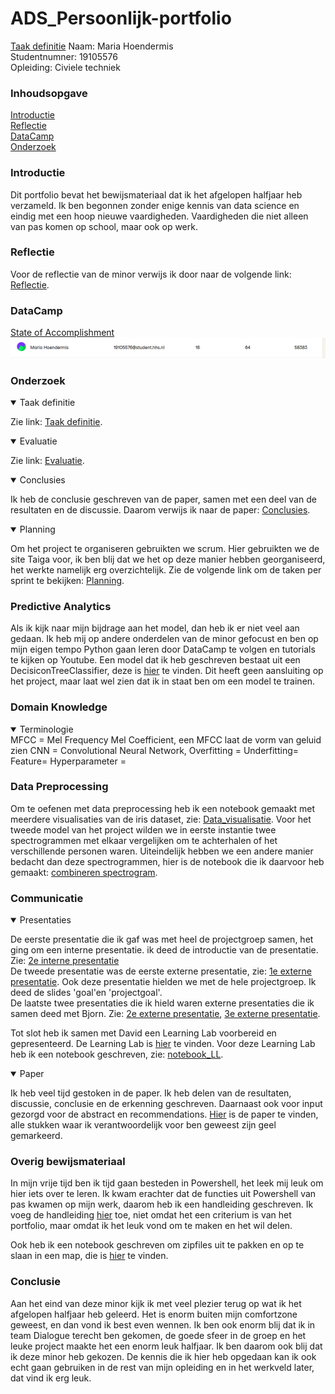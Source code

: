 # ADS_Persoonlijk-portfolio
<a href="https://github.com/mhoendermis14/ADS_Persoonlijk-portfolio/blob/main/Taak_definitie_ADS.pdf">Taak definitie</a>
Naam: Maria Hoendermis\
Studentnumner: 19105576\
Opleiding: Civiele techniek

### Inhoudsopgave 
[Introductie](#introductie)\
[Reflectie](#reflectie)\
[DataCamp](#datacamp)\
[Onderzoek](#onderzoek)


### Introductie
Dit portfolio bevat het bewijsmateriaal dat ik het afgelopen halfjaar heb verzameld. Ik ben begonnen zonder enige kennis van data science en eindig met een hoop nieuwe vaardigheden. Vaardigheden die niet alleen van pas komen op school, maar ook op werk.

### Reflectie 
Voor de reflectie van de minor verwijs ik door naar de volgende link: [Reflectie](https://github.com/mhoendermis14/ADS_Persoonlijk-portfolio/blob/main/Reflectie_ADS.pdf).

### DataCamp
[State of Accomplishment](https://github.com/mhoendermis14/ADS_Persoonlijk-portfolio/blob/main/State_of_accomplishments_DataCamp.pdf)\
![Datacamp_scores](https://github.com/mhoendermis14/ADS_Persoonlijk-portfolio/blob/main/datacamp%20score.png)

### Onderzoek

<details open>
<summary>Taak definitie</summary>
  
Zie link: [Taak definitie](https://github.com/mhoendermis14/ADS_Persoonlijk-portfolio/blob/main/Taak_definitie_ADS.pdf).
  
</details>

<details open>
<summary>Evaluatie</summary>
  
Zie link: [Evaluatie](https://github.com/mhoendermis14/ADS_Persoonlijk-portfolio/blob/main/Evaluatie_ADS.pdf).
  
</details>

<details open>
<summary>Conclusies</summary>
  
Ik heb de conclusie geschreven van de paper, samen met een deel van de resultaten en de discussie. Daarom verwijs ik naar de paper: [Conclusies](https://github.com/mhoendermis14/ADS_Persoonlijk-portfolio/blob/main/conclusies%20paper.pdf).
  
</details>

</details>

<details open>
<summary>Planning</summary>
  
Om het project te organiseren gebruikten we scrum. Hier gebruikten we de site Taiga voor, ik ben blij dat we het op deze manier hebben georganiseerd, het werkte namelijk erg overzichtelijk. Zie de volgende link om de taken per sprint te bekijken: [Planning](https://github.com/mhoendermis14/ADS_Persoonlijk-portfolio/blob/main/Scrum_in_Taiga.pdf).
  
</details>

### Predictive Analytics
Als ik kijk naar mijn bijdrage aan het model, dan heb ik er niet veel aan gedaan. Ik heb mij op andere onderdelen van de minor gefocust en ben op mijn eigen tempo Python gaan leren door DataCamp te volgen en tutorials te kijken op Youtube. Een model dat ik heb geschreven bestaat uit een DecisiconTreeClassifier, deze is [hier](https://github.com/mhoendermis14/ADS_Persoonlijk-portfolio/blob/main/DecisionTreeClassifier.pdf) te vinden. Dit heeft geen aansluiting op het project, maar laat wel zien dat ik in staat ben om een model te trainen.

### Domain Knowledge

<details open>
<summary>Terminologie</summary>
 MFCC = Mel Frequency Mel Coefficient, een MFCC laat de vorm van geluid zien
 CNN = Convolutional Neural Network, 
  Overfitting =
  Underfitting=
  Feature=
  Hyperparameter =

  
</details>

### Data Preprocessing
Om te oefenen met data preprocessing heb ik een notebook gemaakt met meerdere visualisaties van de iris dataset, zie: [Data_visualisatie](https://github.com/mhoendermis14/ADS_Persoonlijk-portfolio/blob/main/data%20visualisatie.pdf). 
Voor het tweede model van het project wilden we in eerste instantie twee spectrogrammen met elkaar vergelijken om te achterhalen of het verschillende personen waren. Uiteindelijk hebben we een andere manier bedacht dan deze spectrogrammen, hier is de notebook die ik daarvoor heb gemaakt: [combineren spectrogram](https://github.com/mhoendermis14/ADS_Persoonlijk-portfolio/blob/main/Combining%20images.pdf).

### Communicatie

<details open>
<summary>Presentaties</summary>
  
De eerste presentatie die ik gaf was met heel de projectgroep samen, het ging om een interne presentatie. ik deed de introductie van de presentatie. Zie: [2e interne presentatie](https://github.com/mhoendermis14/ADS_Persoonlijk-portfolio/blob/main/second%20presentation.pdf)\
De tweede presentatie was de eerste externe presentatie, zie: [1e externe presentatie](https://github.com/mhoendermis14/ADS_Persoonlijk-portfolio/blob/main/First%20External%20Presentation.pdf). Ook deze presentatie hielden we met de hele projectgroep. Ik deed de slides 'goal'en 'projectgoal'.\
De laatste twee presentaties die ik hield waren externe presentaties die ik samen deed met Bjorn. Zie: [2e externe presentatie](https://github.com/mhoendermis14/ADS_Persoonlijk-portfolio/blob/main/Second%20External%20Presentation.pdf), [3e externe presentatie](https://github.com/mhoendermis14/ADS_Persoonlijk-portfolio/blob/main/Third%20External%20Presentation.pdf).
  
Tot slot heb ik samen met David een Learning Lab voorbereid en gepresenteerd. De Learning Lab is [hier](https://prezi.com/view/thqP2twqtJYNy0Mc3jK8/) te vinden. Voor deze Learning Lab heb ik een notebook geschreven, zie: [notebook_LL](https://github.com/mhoendermis14/ADS_Persoonlijk-portfolio/blob/main/Learning%20Lab%20-%20Images%20(1).pdf).
  
</details>

<details open>
<summary>Paper</summary>
 
Ik heb veel tijd gestoken in de paper. Ik heb delen van de resultaten, discussie, conclusie en de erkenning geschreven. Daarnaast ook voor input gezorgd voor de abstract en recommendations. [Hier](https://github.com/mhoendermis14/ADS_Persoonlijk-portfolio/blob/main/paper-mijnstukken.pdf) is de paper te vinden, alle stukken waar ik verantwoordelijk voor ben geweest zijn geel gemarkeerd. 
  
</details>


### Overig bewijsmateriaal
In mijn vrije tijd ben ik tijd gaan besteden in Powershell, het leek mij leuk om hier iets over te leren. Ik kwam erachter dat de functies uit Powershell van pas kwamen op mijn werk, daarom heb ik een handleiding geschreven. Ik voeg de handleiding [hier](https://github.com/mhoendermis14/ADS_Persoonlijk-portfolio/blob/main/Powershell_hernoemen.pdf) toe, niet omdat het een criterium is van het portfolio, maar omdat ik het leuk vond om te maken en het wil delen. 

Ook heb ik een notebook geschreven om zipfiles uit te pakken en op te slaan in een map, die is [hier](https://github.com/mhoendermis14/ADS_Persoonlijk-portfolio/blob/main/zipextract.pdf) te vinden.

### Conclusie
Aan het eind van deze minor kijk ik met veel plezier terug op wat ik het afgelopen halfjaar heb geleerd. Het is enorm buiten mijn comfortzone geweest, en dan vond ik best even wennen. Ik ben ook enorm blij dat ik in team Dialogue terecht ben gekomen, de goede sfeer in de groep en het leuke project maakte het een enorm leuk halfjaar. Ik ben daarom ook blij dat ik deze minor heb gekozen. De kennis die ik hier heb opgedaan kan ik ook echt gaan gebruiken in de rest van mijn opleiding en in het werkveld later, dat vind ik erg leuk. 

